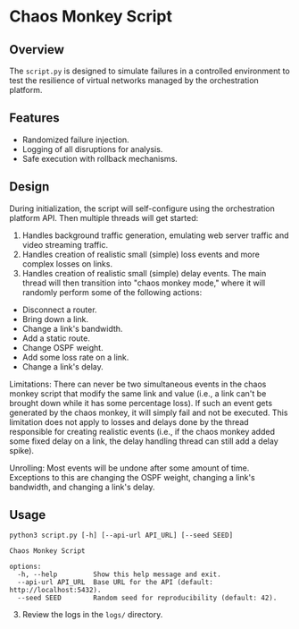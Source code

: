 # Chaos Monkey Script

## Overview
The `script.py` is designed to simulate failures in a controlled environment to test the resilience of virtual networks managed by the orchestration platform. 

## Features
- Randomized failure injection.
- Logging of all disruptions for analysis.
- Safe execution with rollback mechanisms.

## Design
During initialization, the script will self-configure using the orchestration platform API.
Then multiple threads will get started:
1. Handles background traffic generation, emulating web server traffic and video streaming traffic.
2. Handles creation of realistic small (simple) loss events and more complex losses on links.
3. Handles creation of realistic small (simple) delay events.
The main thread will then transition into "chaos monkey mode," where it will randomly perform some of the following actions:
- Disconnect a router.
- Bring down a link.
- Change a link's bandwidth.
- Add a static route.
- Change OSPF weight.
- Add some loss rate on a link.
- Change a link's delay.

Limitations: There can never be two simultaneous events in the chaos monkey script that modify the same link and value (i.e., a link can't be brought down while it has some percentage loss). If such an event gets generated by the chaos monkey, it will simply fail and not be executed. This limitation does not apply to losses and delays done by the thread responsible for creating realistic events (i.e., if the chaos monkey added some fixed delay on a link, the delay handling thread can still add a delay spike).

Unrolling: Most events will be undone after some amount of time. Exceptions to this are changing the OSPF weight, changing a link's bandwidth, and changing a link's delay.

## Usage
```
python3 script.py [-h] [--api-url API_URL] [--seed SEED]

Chaos Monkey Script

options:
  -h, --help         Show this help message and exit.
  --api-url API_URL  Base URL for the API (default: http://localhost:5432).
  --seed SEED        Random seed for reproducibility (default: 42).
```
3. Review the logs in the `logs/` directory.
